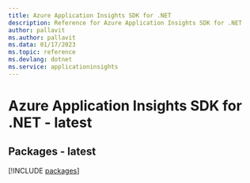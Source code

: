 ```yaml
---
title: Azure Application Insights SDK for .NET
description: Reference for Azure Application Insights SDK for .NET
author: pallavit
ms.author: pallavit
ms.data: 01/17/2023
ms.topic: reference
ms.devlang: dotnet
ms.service: applicationinsights
---
```

# Azure Application Insights SDK for .NET - latest
## Packages - latest
[!INCLUDE [packages](application-insights-index.md)]